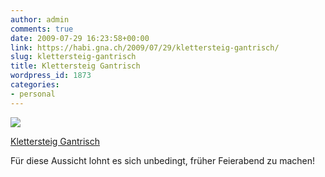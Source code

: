 ```yaml
---
author: admin
comments: true
date: 2009-07-29 16:23:58+00:00
link: https://habi.gna.ch/2009/07/29/klettersteig-gantrisch/
slug: klettersteig-gantrisch
title: Klettersteig Gantrisch
wordpress_id: 1873
categories:
- personal
---
```


[![](https://static.flickr.com/2466/3768760687_a4cd6f922a_m.jpg)](https://www.flickr.com/photos/habi/3768760687/)

[Klettersteig Gantrisch](https://www.flickr.com/photos/habi/3768760687/)


Für diese Aussicht lohnt es sich unbedingt, früher Feierabend zu machen!
